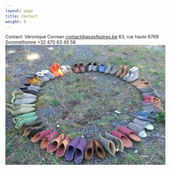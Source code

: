 ```yaml
---
layout: page
title: Contact
weight: 6
---
```

Contact:
Véronique Corman
contact@apasfeutres.be
63, rue haute 6769 Sommethonne
+32 470 63 49 58
![Des chaussons déposés en cercle](contact.JPG)